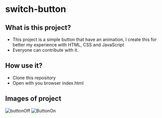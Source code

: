 # switch-button
## What is this project?
- This project is a simple button that have an animation, I create this for better my experience with HTML, CSS and JavaScript
- Everyone can contribute with it.

## How use it?
- Clone this repository
- Open with you browser index.html

## Images of project
![buttonOff](https://user-images.githubusercontent.com/88911920/231858197-0bffcc8a-e6e6-459f-ac3c-88132e602fff.png)
![ButtonOn](https://user-images.githubusercontent.com/88911920/231858206-f8ff91da-3667-4d34-af17-b4bba50bf97c.png)
